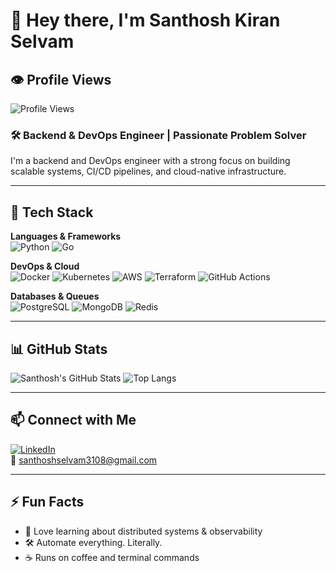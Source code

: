 # 👋 Hey there, I'm Santhosh Kiran Selvam           

## 👁️ Profile Views

![Profile Views](https://komarev.com/ghpvc/?username=santhoshkiran3108&color=blue&style=flat)

### 🛠️ Backend & DevOps Engineer | Passionate Problem Solver

I'm a backend and DevOps engineer with a strong focus on building scalable systems, CI/CD pipelines, and cloud-native infrastructure.

---

## 🔧 Tech Stack

**Languages & Frameworks**  
![Python](https://img.shields.io/badge/Python-3776AB?style=flat&logo=python&logoColor=white)
![Go](https://img.shields.io/badge/Go-00ADD8?style=flat&logo=go&logoColor=white)

**DevOps & Cloud**  
![Docker](https://img.shields.io/badge/Docker-2496ED?style=flat&logo=docker&logoColor=white)
![Kubernetes](https://img.shields.io/badge/Kubernetes-326CE5?style=flat&logo=kubernetes&logoColor=white)
![AWS](https://img.shields.io/badge/AWS-FF9900?style=flat&logo=amazon-aws&logoColor=white)
![Terraform](https://img.shields.io/badge/Terraform-7B42BC?style=flat&logo=terraform&logoColor=white)
![GitHub Actions](https://img.shields.io/badge/GitHub%20Actions-2088FF?style=flat&logo=github-actions&logoColor=white)

**Databases & Queues**  
![PostgreSQL](https://img.shields.io/badge/PostgreSQL-4169E1?style=flat&logo=postgresql&logoColor=white)
![MongoDB](https://img.shields.io/badge/MongoDB-47A248?style=flat&logo=mongodb&logoColor=white)
![Redis](https://img.shields.io/badge/Redis-DC382D?style=flat&logo=redis&logoColor=white)

---

## 📊 GitHub Stats

![Santhosh's GitHub Stats](https://github-readme-stats.vercel.app/api?username=santhoshkiran3108&show_icons=true&theme=radical)
![Top Langs](https://github-readme-stats.vercel.app/api/top-langs/?username=santhoshkiran3108&layout=compact&theme=radical)

---

## 📫 Connect with Me

[![LinkedIn](https://img.shields.io/badge/LinkedIn-blue?style=flat&logo=linkedin&logoColor=white)](https://www.linkedin.com/in/santhoshkiran/)  
📧 santhoshselvam3108@gmail.com

---

## ⚡ Fun Facts

- 🧠 Love learning about distributed systems & observability
- 🛠️ Automate everything. Literally.
- ☕ Runs on coffee and terminal commands
